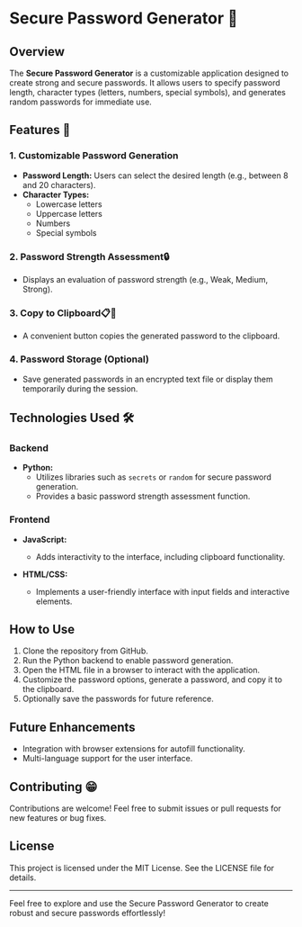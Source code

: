 # Secure Password Generator 🔑

## Overview
The **Secure Password Generator** is a customizable application designed to create strong and secure passwords. It allows users to specify password length, character types (letters, numbers, special symbols), and generates random passwords for immediate use.

## Features 🌟

### 1. **Customizable Password Generation**
   - **Password Length:** Users can select the desired length (e.g., between 8 and 20 characters).
   - **Character Types:**
     - Lowercase letters
     - Uppercase letters
     - Numbers
     - Special symbols

### 2. **Password Strength Assessment**🔒
   - Displays an evaluation of password strength (e.g., Weak, Medium, Strong).

### 3. **Copy to Clipboard**📋🔄
   - A convenient button copies the generated password to the clipboard.

### 4. **Password Storage (Optional)**
   - Save generated passwords in an encrypted text file or display them temporarily during the session.

## Technologies Used 🛠️

### Backend
- **Python:**
  - Utilizes libraries such as `secrets` or `random` for secure password generation.
  - Provides a basic password strength assessment function.

### Frontend
- **JavaScript:**
  - Adds interactivity to the interface, including clipboard functionality.

- **HTML/CSS:**
  - Implements a user-friendly interface with input fields and interactive elements.

## How to Use
1. Clone the repository from GitHub.
2. Run the Python backend to enable password generation.
3. Open the HTML file in a browser to interact with the application.
4. Customize the password options, generate a password, and copy it to the clipboard.
5. Optionally save the passwords for future reference.

## Future Enhancements
- Integration with browser extensions for autofill functionality.
- Multi-language support for the user interface.

## Contributing 😁
Contributions are welcome! Feel free to submit issues or pull requests for new features or bug fixes.

## License
This project is licensed under the MIT License. See the LICENSE file for details.

---

Feel free to explore and use the Secure Password Generator to create robust and secure passwords effortlessly!
